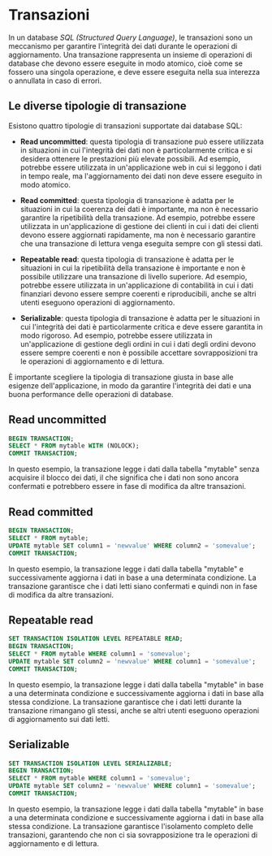 # Transazioni

In un database *SQL (Structured Query Language)*, le transazioni sono un meccanismo per garantire l'integrità dei dati durante le operazioni di aggiornamento. Una transazione rappresenta un insieme di operazioni di database che devono essere eseguite in modo atomico, cioè come se fossero una singola operazione, e deve essere eseguita nella sua interezza o annullata in caso di errori.

## Le diverse tipologie di transazione

Esistono quattro tipologie di transazioni supportate dai database SQL:

- **Read uncommitted**: questa tipologia di transazione può essere utilizzata in situazioni in cui l'integrità dei dati non è particolarmente critica e si desidera ottenere le prestazioni più elevate possibili. Ad esempio, potrebbe essere utilizzata in un'applicazione web in cui si leggono i dati in tempo reale, ma l'aggiornamento dei dati non deve essere eseguito in modo atomico.

- **Read committed**: questa tipologia di transazione è adatta per le situazioni in cui la coerenza dei dati è importante, ma non è necessario garantire la ripetibilità della transazione. Ad esempio, potrebbe essere utilizzata in un'applicazione di gestione dei clienti in cui i dati dei clienti devono essere aggiornati rapidamente, ma non è necessario garantire che una transazione di lettura venga eseguita sempre con gli stessi dati.
  
- **Repeatable read**: questa tipologia di transazione è adatta per le situazioni in cui la ripetibilità della transazione è importante e non è possibile utilizzare una transazione di livello superiore. Ad esempio, potrebbe essere utilizzata in un'applicazione di contabilità in cui i dati finanziari devono essere sempre coerenti e riproducibili, anche se altri utenti eseguono operazioni di aggiornamento.

- **Serializable**: questa tipologia di transazione è adatta per le situazioni in cui l'integrità dei dati è particolarmente critica e deve essere garantita in modo rigoroso. Ad esempio, potrebbe essere utilizzata in un'applicazione di gestione degli ordini in cui i dati degli ordini devono essere sempre coerenti e non è possibile accettare sovrapposizioni tra le operazioni di aggiornamento e di lettura.

È importante scegliere la tipologia di transazione giusta in base alle esigenze dell'applicazione, in modo da garantire l'integrità dei dati e una buona performance delle operazioni di database.

## Read uncommitted

``` SQL
BEGIN TRANSACTION;
SELECT * FROM mytable WITH (NOLOCK);
COMMIT TRANSACTION;
```

In questo esempio, la transazione legge i dati dalla tabella "mytable" senza acquisire il blocco dei dati, il che significa che i dati non sono ancora confermati e potrebbero essere in fase di modifica da altre transazioni.

## Read committed

``` SQL
BEGIN TRANSACTION;
SELECT * FROM mytable;
UPDATE mytable SET column1 = 'newvalue' WHERE column2 = 'somevalue';
COMMIT TRANSACTION;
```

In questo esempio, la transazione legge i dati dalla tabella "mytable" e successivamente aggiorna i dati in base a una determinata condizione. La transazione garantisce che i dati letti siano confermati e quindi non in fase di modifica da altre transazioni.

## Repeatable read

``` SQL
SET TRANSACTION ISOLATION LEVEL REPEATABLE READ;
BEGIN TRANSACTION;
SELECT * FROM mytable WHERE column1 = 'somevalue';
UPDATE mytable SET column2 = 'newvalue' WHERE column1 = 'somevalue';
COMMIT TRANSACTION;
```

In questo esempio, la transazione legge i dati dalla tabella "mytable" in base a una determinata condizione e successivamente aggiorna i dati in base alla stessa condizione. La transazione garantisce che i dati letti durante la transazione rimangano gli stessi, anche se altri utenti eseguono operazioni di aggiornamento sui dati letti.

## Serializable

``` SQL
SET TRANSACTION ISOLATION LEVEL SERIALIZABLE;
BEGIN TRANSACTION;
SELECT * FROM mytable WHERE column1 = 'somevalue';
UPDATE mytable SET column2 = 'newvalue' WHERE column1 = 'somevalue';
COMMIT TRANSACTION;
```

In questo esempio, la transazione legge i dati dalla tabella "mytable" in base a una determinata condizione e successivamente aggiorna i dati in base alla stessa condizione. La transazione garantisce l'isolamento completo delle transazioni, garantendo che non ci sia sovrapposizione tra le operazioni di aggiornamento e di lettura.